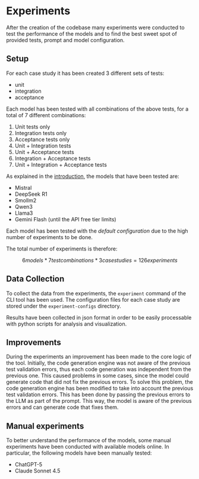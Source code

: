 # Experiments

After the creation of the codebase many experiments were conducted to test the performance of the models and to find the best sweet spot of provided tests, prompt and model configuration.

## Setup

For each case study it has been created 3 different sets of tests:

- unit
- integration
- acceptance

Each model has been tested with all combinations of the above tests, for a total of 7 different combinations:

1. Unit tests only
2. Integration tests only
3. Acceptance tests only
4. Unit + Integration tests
5. Unit + Acceptance tests
6. Integration + Acceptance tests
7. Unit + Integration + Acceptance tests

As explained in the [introduction](introduction.md#project-objectives), the models that have been tested are:

- Mistral
- DeepSeek R1
- Smollm2
- Qwen3
- Llama3
- Gemini Flash (until the API free tier limits)

Each model has been tested with the *default configuration* due to the high number of experiments to be done.

The total number of experiments is therefore:

```math
6 models * 7 test combinations * 3 case studies = 126 experiments
```

## Data Collection

To collect the data from the experiments, the `experiment` command of the CLI tool has been used. The configuration files for each case study are stored under the `experiment-configs` directory.

Results have been collected in json format in order to be easily processable with python scripts for analysis and visualization.

## Improvements

During the experiments an improvement has been made to the core logic of the tool. Initially, the code generation engine was not aware of the previous test validation errors, thus each code generation was independent from the previous one. This caused problems in some cases, since the model could generate code that did not fix the previous errors. To solve this problem, the code generation engine has been modified to take into account the previous test validation errors. This has been done by passing the previous errors to the LLM as part of the prompt. This way, the model is aware of the previous errors and can generate code that fixes them.

## Manual experiments

To better understand the performance of the models, some manual experiments have been conducted with available models online. In particular, the following models have been manually tested:

- ChatGPT-5
- Claude Sonnet 4.5
